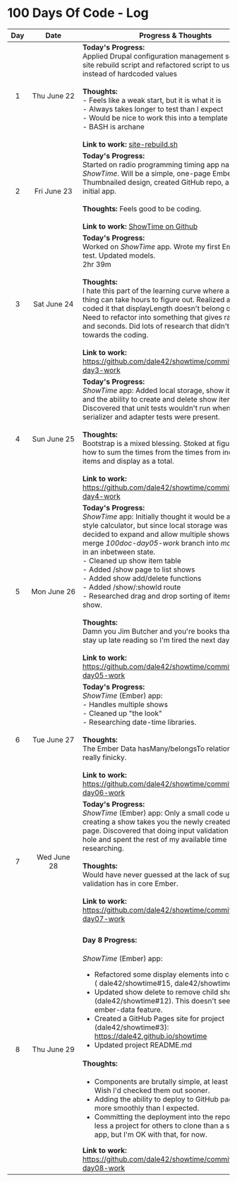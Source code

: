 # 100 Days Of Code - Log

| Day | Date | Progress &amp; Thoughts |
|:--:|:--:|---|
| 1 | Thu&nbsp;June&nbsp;22 | **Today's Progress:**<br>Applied Drupal configuration management setting to site rebuild script and refactored script to use variables instead of hardcoded values<br><br>**Thoughts:**<br>- Feels like a weak start, but it is what it is<br>- Always takes longer to test than I expect<br>- Would be nice to work this into a template<br>- BASH is archane <br><br>**Link to work:** [site-rebuild.sh](https://gist.github.com/dale42/be415d17404151d49baacb20a1400317) |
| 2 | Fri&nbsp;June&nbsp;23 | **Today's Progress:**<br>Started on radio programming timing app named *ShowTime*. Will be a simple, one-page Ember app. Thumbnailed design, created GitHub repo, and created initial app.<br><br>**Thoughts:** Feels good to be coding.<br><br>**Link to work:** [ShowTime on Github](https://github.com/dale42/showtime) |
| 3 | Sat&nbsp;June&nbsp;24 | **Today's Progress:**<br>Worked on *ShowTime* app. Wrote my first Ember unit test. Updated models.<br>2hr 39m<br><br>**Thoughts:**<br>I hate this part of the learning curve where a simple thing can take hours to figure out. Realized after I coded it that displayLength doesn't belong on module. Need to refactor into something that gives raw minutes and seconds. Did lots of research that didn't count towards the coding.<br><br>**Link to work:** https://github.com/dale42/showtime/commits/100doc-day3-work |
| 4 | Sun&nbsp;June&nbsp;25 | **Today's Progress:**<br>*ShowTime* app: Added local storage, show item display, and the ability to create and delete show items. Discovered that unit tests wouldn't run when the serializer and adapter tests were present.<br><br>**Thoughts:**<br>Bootstrap is a mixed blessing. Stoked at figuring out how to sum the times from the times from individual items and display as a total.<br><br>**Link to work:** https://github.com/dale42/showtime/commits/100doc-day4-work |
| 5 | Mon&nbsp;June&nbsp;26 | **Today's Progress:**<br>*ShowTime* app: Initially thought it would be a one-page style calculator, but since local storage was so easy decided to expand and allow multiple shows. Did not merge *100doc-day05-work* branch into *master*, app is in an inbetween state.<br>- Cleaned up show item table<br>- Added /show page to list shows<br>- Added show add/delete functions<br>- Added /show/:showId route<br>- Researched drag and drop sorting of items in radio show. <br><br>**Thoughts:**<br>Damn you Jim Butcher and you're books that make me stay up late reading so I'm tired the next day<br><br> **Link to work:** https://github.com/dale42/showtime/commits/100doc-day05-work |
| 6 | Tue June 27 | **Today's Progress:**<br>*ShowTime* (Ember) app:<br>- Handles multiple shows<br>- Cleaned up "the look"<br>- Researching date-time libraries.<br><br>**Thoughts:**<br>The Ember Data hasMany/belongsTo relationship is really finicky.<br><br>**Link to work:** https://github.com/dale42/showtime/commits/100doc-day06-work |
| 7 | Wed June 28 | **Today's Progress:**<br>*ShowTime* (Ember) app: Only a small code update, creating a show takes you the newly created show page. Discovered that doing input validation is a rabbit hole and spent the rest of my available time researching.<br><br>**Thoughts:**<br>Would have never guessed at the lack of support input validation has in core Ember.<br><br>**Link to work:** https://github.com/dale42/showtime/commits/100doc-day07-work |
| 8 | Thu June 29 | <h4>Day 8 Progress:</h4>*ShowTime* (Ember) app:<ul><li>Refactored some display elements into components ( dale42/showtime#15, dale42/showtime#16) <li>Updated show delete to remove child show-items (dale42/showtime#12). This doesn't seem to be an ember-data feature. <li>Created a GitHub Pages site for project (dale42/showtime#3): https://dale42.github.io/showtime <li>Updated project README.md </ul>   <h4>Thoughts:</h4> <ul><li>Components are brutally simple, at least to start. Wish I'd checked them out sooner. <li>Adding the ability to deploy to GitHub pages went more smoothly than I expected. <li>Committing the deployment into the repo makes this less a project for others to clone than a standalone app, but I'm OK with that, for now.</ul> **Link to work:** https://github.com/dale42/showtime/commits/100doc-day08-work |
